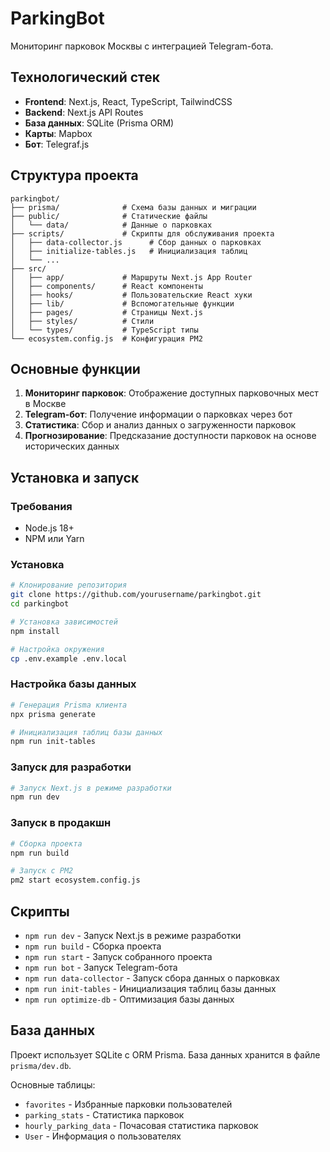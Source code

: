 # ParkingBot

Мониторинг парковок Москвы с интеграцией Telegram-бота.

## Технологический стек

- **Frontend**: Next.js, React, TypeScript, TailwindCSS
- **Backend**: Next.js API Routes
- **База данных**: SQLite (Prisma ORM)
- **Карты**: Mapbox
- **Бот**: Telegraf.js

## Структура проекта

```
parkingbot/
├── prisma/              # Схема базы данных и миграции
├── public/              # Статические файлы
│   └── data/            # Данные о парковках
├── scripts/             # Скрипты для обслуживания проекта
│   ├── data-collector.js      # Сбор данных о парковках
│   ├── initialize-tables.js   # Инициализация таблиц
│   └── ...
├── src/
│   ├── app/             # Маршруты Next.js App Router
│   ├── components/      # React компоненты
│   ├── hooks/           # Пользовательские React хуки
│   ├── lib/             # Вспомогательные функции
│   ├── pages/           # Страницы Next.js
│   ├── styles/          # Стили
│   └── types/           # TypeScript типы
└── ecosystem.config.js  # Конфигурация PM2
```

## Основные функции

1. **Мониторинг парковок**: Отображение доступных парковочных мест в Москве
2. **Telegram-бот**: Получение информации о парковках через бот
3. **Статистика**: Сбор и анализ данных о загруженности парковок
4. **Прогнозирование**: Предсказание доступности парковок на основе исторических данных

## Установка и запуск

### Требования

- Node.js 18+
- NPM или Yarn

### Установка

```bash
# Клонирование репозитория
git clone https://github.com/yourusername/parkingbot.git
cd parkingbot

# Установка зависимостей
npm install

# Настройка окружения
cp .env.example .env.local
```

### Настройка базы данных

```bash
# Генерация Prisma клиента
npx prisma generate

# Инициализация таблиц базы данных
npm run init-tables
```

### Запуск для разработки

```bash
# Запуск Next.js в режиме разработки
npm run dev
```

### Запуск в продакшн

```bash
# Сборка проекта
npm run build

# Запуск с PM2
pm2 start ecosystem.config.js
```

## Скрипты

- `npm run dev` - Запуск Next.js в режиме разработки
- `npm run build` - Сборка проекта
- `npm run start` - Запуск собранного проекта
- `npm run bot` - Запуск Telegram-бота
- `npm run data-collector` - Запуск сбора данных о парковках
- `npm run init-tables` - Инициализация таблиц базы данных
- `npm run optimize-db` - Оптимизация базы данных

## База данных

Проект использует SQLite с ORM Prisma. База данных хранится в файле `prisma/dev.db`.

Основные таблицы:
- `favorites` - Избранные парковки пользователей
- `parking_stats` - Статистика парковок
- `hourly_parking_data` - Почасовая статистика парковок
- `User` - Информация о пользователях
